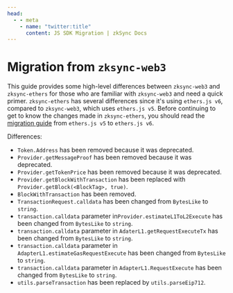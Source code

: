 ```yaml
---
head:
  - - meta
    - name: "twitter:title"
      content: JS SDK Migration | zkSync Docs
---
```


# Migration from `zksync-web3`

This guide provides some high-level differences between `zksync-web3` and `zksync-ethers` for those who are familiar with
`zksync-web3` and need a quick primer. `zksync-ethers` has several differences since it's using `ethers.js v6`, compared to
`zksync-web3`, which uses `ethers.js v5`. Before continuing to get to know the changes made in `zksync-ethers`, you should
read the [migration guide](https://docs.ethers.org/v6/migrating/) from `ethers.js v5` to `ethers.js v6`.

Differences:

- `Token.Address` has been removed because it was deprecated.
- `Provider.getMessageProof` has been removed because it was deprecated.
- `Provider.getTokenPrice` has been removed because it was deprecated.
- `Provider.getBlockWithTransaction` has been replaced with `Provider.getBlock(<BlockTag>, true)`.
- `BlockWithTransaction` has been removed.
- `TransactionRequest.calldata` has been changed from `BytesLike` to `string`.
- `transaction.calldata` parameter in`Provider.estimateL1ToL2Execute` has been changed from `BytesLike` to `string`.
- `transaction.calldata` parameter in `AdaterL1.getRequestExecuteTx` has been changed from `BytesLike` to `string`.
- `transaction.calldata` parameter in `AdapterL1.estimateGasRequestExecute` has been changed from `BytesLike` to `string`.
- `transaction.calldata` parameter in `AdapterL1.RequestExecute` has been changed from `BytesLike` to `string`.
- `utils.parseTransaction` has been replaced by `utils.parseEip712`.
